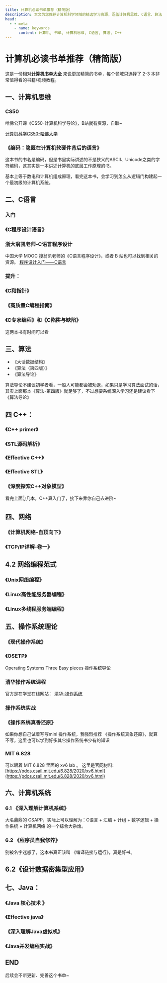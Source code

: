 ```yaml
---
title: 计算机必读书单推荐（精简版）
description: 本文为您推荐计算机科学领域的精选学习资源，涵盖计算机思维、C语言、算法、C++、网络编程和操作系统，旨在帮助您系统学习计算机科学知识。
head:
  - - meta
    - name: keywords
      content: 计算机, 书单, 计算机思维, C语言, 算法, C++
---
```


# 计算机必读书单推荐（精简版）

这是一份相对[**计算机书单大全**](/books/books_for_programmers.html) 来说更加精简的书单，每个领域只选择了 2-3 本非常值得看的书籍/视频教程。

## 一、计算机思维
### CS50

哈佛公开课《CS50-计算机科学导论》，B站就有资源，自取~

[计算机科学CS50-哈佛大学](https://www.bilibili.com/video/BV1Rb411378V/?vd_source=dbac6fa7bb0e0e4d77d2421a5d3792cd)

### 《编码：隐匿在计算机软硬件背后的语言》
这本书的书名是编码，但是书里实际讲述的不是狭义的ASCII、Unicode之类的字符编码，这其实是一本讲述计算机的底层工作原理的书。

基本上等于数电和计算机组成原理，看完这本书，会学习到怎么从逻辑门构建起一个最初级的计算机系统。

## 二、C语言

### 入门
### 《C程序设计语言》

### 浙大翁凯老师-C语言程序设计

中国大学 MOOC 搜翁凯老师的《C语言程序设计》，或者 B 站也可以找到相关的资源。
[程序设计入门——C语言](https://www.icourse163.org/course/zju-199001#/info)

### 提升：
### 《C和指针》
### 《高质量C编程指南》
### 《C专家编程》和《C陷阱与缺陷》

这两本书有时间可以看

## 三、算法
  * 《大话数据结构》
  * 《算法（第四版）》
  * 《算法导论》

算法导论不建议初学者看，一般人可能都会被劝退，如果只是学习算法面试的话，其实上面那本《算法-第四版》就足够了，不过想要系统深入学习还是建议看下《算法导论》

## 四 C++：

### 《C++ primer》
### 《STL源码解析》
### 《Effective C++》
### 《Effective STL》
### 《深度探索C++对象模型》
看完上面👆几本，C++算入门了，接下来靠你自己去进阶~

## 四、网络

### 《计算机网络-自顶向下》
### 《TCP/IP详解-卷一》
## 4.2 网络编程范式
### 《Unix网络编程》
### 《Linux高性能服务器编程》
### 《Linux多线程服务端编程》

## 五、操作系统理论
### 《现代操作系统》
### 《OSETP》

Operating Systems Three Easy pieces 操作系统导论 

### 清华操作系统课程
官方是在学堂在线网站：
[清华-操作系统](https://www.xuetangx.com/course/THU08091000267)

### 操作系统实战

###  《操作系统真香还原》
如果你想自己试着写写mini 操作系统，我强烈推荐 《操作系统真象还原》，就算不写，这里也可以学到好多其它操作系统书少有的知识

### MIT 6.828
可以跟着 MIT 6.828 里面的 xv6 lab 。
这里是官网材料: [https://pdos.csail.mit.edu/6.828/2020/xv6.html](https://pdos.csail.mit.edu/6.828/2020/xv6.html)

## 六、计算机系统

### 6.1 《深入理解计算机系统》
大名鼎鼎的 CSAPP，实际上可以理解为：C语言 + 汇编 + 计组 + 数字逻辑 + 操作系统 + 计算机网络 的一个综合大杂烩。
### 6.2 《程序员自我修养》
别被名字迷惑了，这本书真正该叫 《编译链接与运行》，真是好书。

## 6.2《设计数据密集型应用》

## 七、Java：
### 《Java 核心技术 》
### 《Effective java》
### 《深入理解Java虚拟机》
### 《Java并发编程实战》

## END
后续会不断更新、完善这个书单~